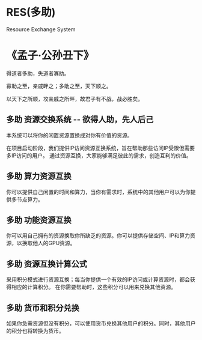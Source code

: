 # RES(多助)
Resource Exchange System

# 《孟子·公孙丑下》

得道者多助，失道者寡助。

寡助之至，亲戚畔之；多助之至，天下顺之。

以天下之所顺，攻亲戚之所畔，故君子有不战，战必胜矣。


## 多助 资源交换系统 -- 欲得人助，先人后己

本系统可以将你的闲置资源置换成对你有价值的资源。

在项目启动阶段，我们提供IP访问资源互换系统，旨在帮助那些访问IP受限但需要多IP访问的用户。
通过资源互换，大家能够满足彼此的需求，创造互利的价值。

## 多助 算力资源互换
你可以提供自己闲置的时间和算力，当你有需求时，系统中的其他用户可以为你提供多节点算力。

## 多助 功能资源互换
你可以用自己拥有的资源换取你所缺乏的资源。你可以提供存储空间、IP和算力资源，以换取他人的GPU资源。

## 多助 资源互换计算公式
采用积分模式进行资源互换；每当你提供一个有效的IP访问或计算资源时，都会获得相应的计算积分。
在你需要帮助时，这些积分可以用来兑换其他资源。

## 多助 货币和积分兑换
如果你急需资源但没有积分，可以使用货币兑换其他用户的积分。同时，其他用户的积分也将转换为货币。
